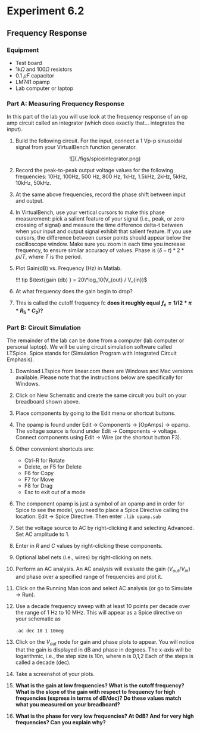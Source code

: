 # Experiment 6.2

## Frequency Response

### Equipment

* Test board
* 1k$\Omega$ and 100$\Omega$ resistors
* 0.1 $\mu F$ capacitor
* LM741 opamp
* Lab computer or laptop

### Part A: Measuring Frequency Response

In this part of the lab you will use look at the frequency response of an op
amp circuit called an integrator (which does exactly that...  integrates the
input).

1. Build the following circuit. For the input, connect a 1 Vp-p sinusoidal
   signal from your VirtualBench function generator.

    <center>
    ![](./figs/spiceintegrator.png)
    </center>

2. Record the peak-to-peak output voltage values for the following frequencies:
   10Hz, 100Hz, 500 Hz, 800 Hz, 1kHz, 1.5kHz, 2kHz, 5kHz, 10kHz, 50kHz.

3. At the same above frequencies, record the phase shift between input and
   output.

4. In VirtualBench, use your vertical cursors to make this phase measurement:
   pick a salient feature of your signal (i.e., peak, or zero crossing of
   signal) and measure the time difference delta-t between when your input and
   output signal exhibit that salient feature. If you use cursors, the
   difference between cursor points should appear below the oscilloscope
   window. Make sure you zoom in each time you increase frequency, to ensure
   similar accuracy of values. Phase is $(\delta-t)*2*pi/T$, where $T$ is the
   period.

5. Plot Gain(dB) vs. Frequency (Hz) in Matlab.

    !!! tip
        $\text{gain (db) } = 20\*log_10(V_{out} / V_{in})$

6. At what frequency does the gain begin to drop?

7. This is called the cutoff frequency fc **does it roughly equal $f_c=1/(2 *
   \pi * R_5 * C_2)$?**

### Part B: Circuit Simulation

The remainder of the lab can be done from a computer (lab computer or personal
laptop). We will be using circuit simulation software called LTSpice. Spice
stands for (Simulation Program with Integrated Circuit Emphasis).

1. Download LTspice from linear.com there are Windows and Mac versions
   available. Please note that the instructions below are specifically for
   Windows.

2. Click on New Schematic and create the same circuit you built on your
   breadboard shown above.

3. Place components by going to the Edit menu or shortcut buttons.

4. The opamp is found under Edit $\rightarrow$ Components $\rightarrow$
   \[OpAmps\] $\rightarrow$ opamp.  The voltage source is found under Edit
   $\rightarrow$ Components $\rightarrow$ voltage.  Connect components using
   Edit $\rightarrow$ Wire (or the shortcut button F3).

5. Other convenient shortcuts are:

    * Ctrl-R for Rotate
    * Delete, or F5 for Delete
    * F6 for Copy
    * F7 for Move
    * F8 for Drag
    * Esc to exit out of a mode

6. The component opamp is just a symbol of an opamp and in order for Spice to
   see the model, you need to place a Spice Directive calling the location:
   Edit $\rightarrow$ Spice Directive. Then enter `.lib opamp.sub`

7. Set the voltage source to AC by right-clicking it and selecting Advanced.
   Set AC amplitude to 1.

8. Enter in $R$ and $C$ values by right-clicking these components.

9. Optional label nets (i.e., wires) by right-clicking on nets.

10. Perform an AC analysis. An AC analysis will evaluate the gain
    ($V_{out}$/$V_{in}$) and phase over a specified range of frequencies and
    plot it.

11. Click on the Running Man icon and select AC analysis (or go to Simulate
    $\rightarrow$ Run).

12. Use a decade frequency sweep with at least 10 points per decade over the
    range of 1 Hz to 10 MHz. This will appear as a Spice directive on your
    schematic as

    `.ac dec 10 1 10meg`

13. Click on the $V_{out}$ node for gain and phase plots to appear. You will
    notice that the gain is displayed in dB and phase in degrees. The x-axis
    will be logarithmic, i.e., the step size is 10n, where n is 0,1,2 Each of
    the steps is called a decade (dec).

14. Take a screenshot of your plots.

15. **What is the gain at low frequencies? What is the cutoff frequency?  What
    is the slope of the gain with respect to frequency for high frequencies
    (express in terms of dB/dec)? Do these values match what you measured on
    your breadboard?**

16. **What is the phase for very low frequencies? At 0dB? And for very high
    frequencies? Can you explain why?**

